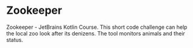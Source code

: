 # Zookeeper
Zookeeper - JetBrains Kotlin Course.
This short code challenge can help the local zoo look after its denizens. The tool monitors animals and their status.
